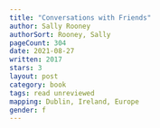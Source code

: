 ```yaml
---
title: "Conversations with Friends"
author: Sally Rooney
authorSort: Rooney, Sally
pageCount: 304
date: 2021-08-27
written: 2017
stars: 3
layout: post
category: book
tags: read unreviewed
mapping: Dublin, Ireland, Europe
gender: f
---
```

